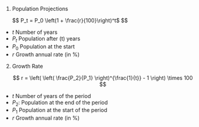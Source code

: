 1. Population Projections

   $$
   P_t = P_0 \left(1 + \frac{r}{100}\right)^t$
   $$

- $t$ Number of years
- $P_t$ Population after \(t\) years
- $P_0$ Population at the start
- $r$ Growth annual rate (in %)

2. Growth Rate

   $$
   r = \left( \left( \frac{P_2}{P_1} \right)^{\frac{1}{t}} - 1 \right) \times 100
   $$

- $t$ Number of years of the period
- $P_2$: Population at the end of the period
- $P_1$ Population at the start of the period
- $r$ Growth annual rate (in %)

